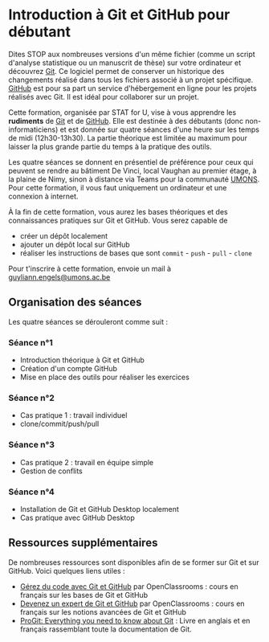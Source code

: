 # Introduction à Git et GitHub pour débutant

Dites STOP aux nombreuses versions d'un même fichier (comme un script d'analyse statistique ou un manuscrit de thèse) sur votre ordinateur et découvrez [Git](https://git-scm.com/). Ce logiciel permet de conserver un historique des changements réalisé dans tous les fichiers associé à un projet spécifique. [GitHub](https://github.com/) est pour sa part un service d'hébergement en ligne pour les projets réalisés avec Git. Il est idéal pour collaborer sur un projet.

Cette formation, organisée par STAT for U, vise à vous apprendre les **rudiments** de [Git](https://git-scm.com/) et de [GitHub](https://github.com/). Elle est destinée à des débutants (donc non-informaticiens) et est donnée sur quatre séances d'une heure sur les temps de midi (12h30-13h30). La partie théorique est limitée au maximum pour laisser la plus grande partie du temps à la pratique des outils.

Les quatre séances se donnent en présentiel de préférence pour ceux qui peuvent se rendre au bâtiment De Vinci, local Vaughan au premier étage, à la plaine de Nimy, sinon à distance via Teams pour la communauté [UMONS](https://web.umons.ac.be/fr/). Pour cette formation, il vous faut uniquement un ordinateur et une connexion à internet.

À la fin de cette formation, vous aurez les bases théoriques et des connaissances pratiques sur Git et GitHub. Vous serez capable de 

- créer un dépôt localement
- ajouter un dépôt local sur GitHub
- réaliser les instructions de bases que sont  `commit` - `push` - `pull` - `clone`

Pour t'inscrire à cette formation, envoie un mail à <guyliann.engels@umons.ac.be>

## Organisation des séances 

Les quatre séances se dérouleront comme suit : 

### Séance n°1

- Introduction théorique à Git et GitHub
- Création d'un compte GitHub 
- Mise en place des outils pour réaliser les exercices

### Séance n°2

- Cas pratique 1 : travail individuel
- clone/commit/push/pull
  
### Séance n°3

- Cas pratique 2 : travail en équipe simple
- Gestion de conflits

### Séance n°4

- Installation de Git et GitHub Desktop localement 
- Cas pratique avec GitHub Desktop


## Ressources supplémentaires

De nombreuses ressources sont disponibles afin de se former sur Git et sur GitHub. Voici quelques liens utiles :

- [Gérez du code avec Git et GitHub](https://openclassrooms.com/fr/courses/7162856-gerez-du-code-avec-git-et-github) par OpenClassrooms : cours en français sur les bases de Git et GitHub
- [Devenez un expert de Git et GitHub](https://openclassrooms.com/fr/courses/7688581-devenez-un-expert-de-git-et-github) par OpenClassrooms : cours en français sur les notions avancées de Git et GitHub
- [ProGit: Everything you need to know about Git](https://git-scm.com/book/en/v2) : Livre en anglais et en français rassemblant toute la documentation de Git.
